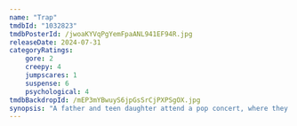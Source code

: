 ```yaml
---
name: "Trap"
tmdbId: "1032823"
tmdbPosterId: /jwoaKYVqPgYemFpaANL941EF94R.jpg
releaseDate: 2024-07-31
categoryRatings:
    gore: 2
    creepy: 4
    jumpscares: 1
    suspense: 6
    psychological: 4
tmdbBackdropId: /mEP3mYBwuyS6jpGsSrCjPXPSgOX.jpg
synopsis: "A father and teen daughter attend a pop concert, where they realize they're at the center of a dark and sinister event."
---
```


